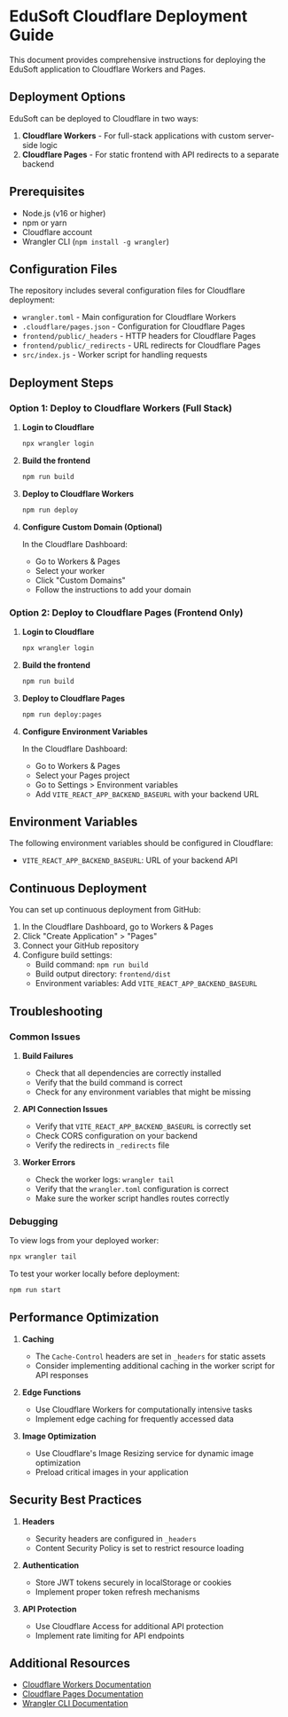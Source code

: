 # EduSoft Cloudflare Deployment Guide

This document provides comprehensive instructions for deploying the EduSoft application to Cloudflare Workers and Pages.

## Deployment Options

EduSoft can be deployed to Cloudflare in two ways:

1. **Cloudflare Workers** - For full-stack applications with custom server-side logic
2. **Cloudflare Pages** - For static frontend with API redirects to a separate backend

## Prerequisites

- Node.js (v16 or higher)
- npm or yarn
- Cloudflare account
- Wrangler CLI (`npm install -g wrangler`)

## Configuration Files

The repository includes several configuration files for Cloudflare deployment:

- `wrangler.toml` - Main configuration for Cloudflare Workers
- `.cloudflare/pages.json` - Configuration for Cloudflare Pages
- `frontend/public/_headers` - HTTP headers for Cloudflare Pages
- `frontend/public/_redirects` - URL redirects for Cloudflare Pages
- `src/index.js` - Worker script for handling requests

## Deployment Steps

### Option 1: Deploy to Cloudflare Workers (Full Stack)

1. **Login to Cloudflare**

   ```bash
   npx wrangler login
   ```

2. **Build the frontend**

   ```bash
   npm run build
   ```

3. **Deploy to Cloudflare Workers**

   ```bash
   npm run deploy
   ```

4. **Configure Custom Domain (Optional)**

   In the Cloudflare Dashboard:
   - Go to Workers & Pages
   - Select your worker
   - Click "Custom Domains"
   - Follow the instructions to add your domain

### Option 2: Deploy to Cloudflare Pages (Frontend Only)

1. **Login to Cloudflare**

   ```bash
   npx wrangler login
   ```

2. **Build the frontend**

   ```bash
   npm run build
   ```

3. **Deploy to Cloudflare Pages**

   ```bash
   npm run deploy:pages
   ```

4. **Configure Environment Variables**

   In the Cloudflare Dashboard:
   - Go to Workers & Pages
   - Select your Pages project
   - Go to Settings > Environment variables
   - Add `VITE_REACT_APP_BACKEND_BASEURL` with your backend URL

## Environment Variables

The following environment variables should be configured in Cloudflare:

- `VITE_REACT_APP_BACKEND_BASEURL`: URL of your backend API

## Continuous Deployment

You can set up continuous deployment from GitHub:

1. In the Cloudflare Dashboard, go to Workers & Pages
2. Click "Create Application" > "Pages"
3. Connect your GitHub repository
4. Configure build settings:
   - Build command: `npm run build`
   - Build output directory: `frontend/dist`
   - Environment variables: Add `VITE_REACT_APP_BACKEND_BASEURL`

## Troubleshooting

### Common Issues

1. **Build Failures**
   - Check that all dependencies are correctly installed
   - Verify that the build command is correct
   - Check for any environment variables that might be missing

2. **API Connection Issues**
   - Verify that `VITE_REACT_APP_BACKEND_BASEURL` is correctly set
   - Check CORS configuration on your backend
   - Verify the redirects in `_redirects` file

3. **Worker Errors**
   - Check the worker logs: `wrangler tail`
   - Verify that the `wrangler.toml` configuration is correct
   - Make sure the worker script handles routes correctly

### Debugging

To view logs from your deployed worker:

```bash
npx wrangler tail
```

To test your worker locally before deployment:

```bash
npm run start
```

## Performance Optimization

1. **Caching**
   - The `Cache-Control` headers are set in `_headers` for static assets
   - Consider implementing additional caching in the worker script for API responses

2. **Edge Functions**
   - Use Cloudflare Workers for computationally intensive tasks
   - Implement edge caching for frequently accessed data

3. **Image Optimization**
   - Use Cloudflare's Image Resizing service for dynamic image optimization
   - Preload critical images in your application

## Security Best Practices

1. **Headers**
   - Security headers are configured in `_headers`
   - Content Security Policy is set to restrict resource loading

2. **Authentication**
   - Store JWT tokens securely in localStorage or cookies
   - Implement proper token refresh mechanisms

3. **API Protection**
   - Use Cloudflare Access for additional API protection
   - Implement rate limiting for API endpoints

## Additional Resources

- [Cloudflare Workers Documentation](https://developers.cloudflare.com/workers/)
- [Cloudflare Pages Documentation](https://developers.cloudflare.com/pages/)
- [Wrangler CLI Documentation](https://developers.cloudflare.com/workers/wrangler/) 